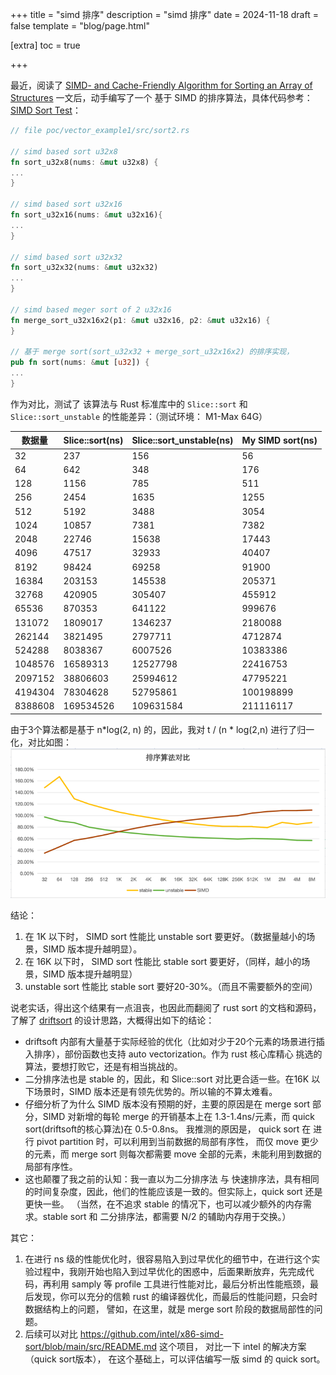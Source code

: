 +++
title = "simd 排序"
description = "simd 排序"
date = 2024-11-18
draft = false
template = "blog/page.html"

[extra]
toc = true

+++

最近，阅读了 [SIMD- and Cache-Friendly Algorithm for Sorting an Array of Structures](https://vldb.org/pvldb/vol8/p1274-inoue.pdf)
一文后，动手编写了一个 基于 SIMD 的排序算法，具体代码参考：[SIMD Sort Test](https://github.com/wangzaixiang/vectorize_engine/blob/main/poc/vector_example1/src/bin/test.rs)：

```rust
// file poc/vector_example1/src/sort2.rs

// simd based sort u32x8 
fn sort_u32x8(nums: &mut u32x8) {
...
}

// simd based sort u32x16
fn sort_u32x16(nums: &mut u32x16){
...
}

// simd based sort u32x32
fn sort_u32x32(nums: &mut u32x32)
...
}

// simd based meger sort of 2 u32x16
fn merge_sort_u32x16x2(p1: &mut u32x16, p2: &mut u32x16) {
}

// 基于 merge sort(sort_u32x32 + merge_sort_u32x16x2) 的排序实现，
pub fn sort(nums: &mut [u32]) {
...
}

```

作为对比，测试了 该算法与 Rust 标准库中的 `Slice::sort` 和 `Slice::sort_unstable` 的性能差异：（测试环境： M1-Max 64G）

| 数据量 | Slice::sort(ns) | Slice::sort_unstable(ns) | My SIMD sort(ns) |
|-------|-------------|----------------------|--------------|
|32         |237        |156        |56         |
|64	        |642	    |348	    |176        |
|128	    |1156	    |785        |511        |
|256	    |2454	    |1635       |1255       |
|512	    |5192	    |3488       |3054       |
|1024   	|10857	    |7381	    |7382       |
|2048	    |22746	    |15638	    |17443      |
|4096	    |47517	    |32933	    |40407      |
|8192	    |98424	    |69258	    |91900      |
|16384	    |203153	    |145538	    |205371     |
|32768	    |420905	    |305407	    |455912     |
|65536	    |870353	    |641122	    |999676     |
|131072 	|1809017	|1346237	|2180088    |
|262144	    |3821495	|2797711	|4712874    |
|524288	    |8038367	|6007526	|10383386   |
|1048576	|16589313	|12527798	|22416753   |
|2097152	|38806603	|25994612	|47795221   |
|4194304	|78304628	|52795861	|100198899  |
|8388608	|169534526	|109631584	|211116117  |

由于3个算法都是基于 n*log(2, n) 的，因此，我对 t / (n * log(2,n) 进行了归一化，对比如图：
![img.png](img.png)

结论：
1. 在 1K 以下时， SIMD sort 性能比 unstable sort 要更好。（数据量越小的场景，SIMD 版本提升越明显）。
2. 在 16K 以下时， SIMD sort 性能比 stable sort 要更好，（同样，越小的场景，SIMD 版本提升越明显）
3. unstable sort 性能比 stable sort 要好20-30%。（而且不需要额外的空间）

说老实话，得出这个结果有一点沮丧，也因此而翻阅了 rust sort 的文档和源码，了解了 [driftsort](https://github.com/Voultapher/driftsort)
的设计思路，大概得出如下的结论：
- driftsoft 内部有大量基于实际经验的优化（比如对少于20个元素的场景进行插入排序），部份函数也支持 auto vectorization。作为 rust 核心库精心
  挑选的算法，要想打败它，还是有相当挑战的。
- 二分排序法也是 stable 的，因此，和 Slice::sort 对比更合适一些。在16K 以下场景时，SIMD 版本还是有领先优势的。所以输的不算太难看。
- 仔细分析了为什么 SIMD 版本没有预期的好，主要的原因是在 merge sort 部分，SIMD 对新增的每轮 merge 的开销基本上在 1.3-1.4ns/元素，而
  quick sort(driftsoft的核心算法)在 0.5-0.8ns。 我推测的原因是， quick sort 在 进行 pivot partition 时，可以利用到当前数据的局部有序性，
  而仅 move 更少的元素，而 merge sort 则每次都需要 move 全部的元素，未能利用到数据的局部有序性。
- 这也颠覆了我之前的认知：我一直以为二分排序法 与 快速排序法，具有相同的时间复杂度，因此，他们的性能应该是一致的。但实际上，quick sort 还是更快一些。
  （当然，在不追求 stable 的情况下，也可以减少额外的内存需求。stable sort 和 二分排序法，都需要 N/2 的辅助内存用于交换。）


其它：
1. 在进行 ns 级的性能优化时，很容易陷入到过早优化的细节中，在进行这个实验过程中，我刚开始也陷入到过早优化的困惑中，后面果断放弃，先完成代码，再利用
samply 等 profile 工具进行性能对比，最后分析出性能瓶颈，最后发现，你可以充分的信赖 rust 的编译器优化，而最后的性能问题，只会时数据结构上的问题，
譬如，在这里，就是 merge sort 阶段的数据局部性的问题。
2. 后续可以对比 https://github.com/intel/x86-simd-sort/blob/main/src/README.md 这个项目， 对比一下 intel 的解决方案（quick sort版本）， 
在这个基础上，可以评估编写一版 simd 的 quick sort。


